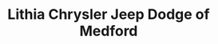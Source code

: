 ---
title: "Lithia Chrysler Jeep Dodge of Medford"
url: /medford/lithia-chrysler-jeep-dodge-of-medford/
shop: car
---